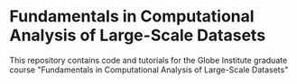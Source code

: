 # Fundamentals in Computational Analysis of Large-Scale Datasets

This repository contains code and tutorials for the Globe Institute graduate course "Fundamentals in Computational Analysis of Large-Scale Datasets"

